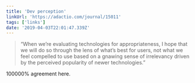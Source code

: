 ```yaml
---
title: 'Dev perception'
linkUrl: 'https://adactio.com/journal/15011'
tags: ['links'] 
date: '2019-04-03T22:01:47.339Z'
---
```

> “When we’re evaluating technologies for appropriateness, I hope that we will do so through the lens of what’s best for users, not what we feel compelled to use based on a gnawing sense of irrelevancy driven by the perceived popularity of newer technologies.”

100000% agreement here. 